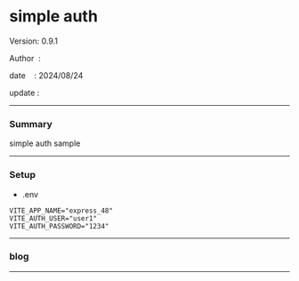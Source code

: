 ﻿# simple auth

 Version: 0.9.1

 Author  :

 date    : 2024/08/24 

 update  :

***
### Summary

 simple auth sample

***
### Setup

* .env

```
VITE_APP_NAME="express_48"
VITE_AUTH_USER="user1"
VITE_AUTH_PASSWORD="1234"
```

***
### blog 

***

